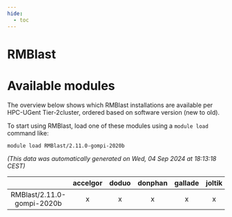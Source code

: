 ```yaml
---
hide:
  - toc
---
```


RMBlast
=======

# Available modules


The overview below shows which RMBlast installations are available per HPC-UGent Tier-2cluster, ordered based on software version (new to old).

To start using RMBlast, load one of these modules using a `module load` command like:

```shell
module load RMBlast/2.11.0-gompi-2020b
```

*(This data was automatically generated on Wed, 04 Sep 2024 at 18:13:18 CEST)*  

| |accelgor|doduo|donphan|gallade|joltik|shinx|skitty|
| :---: | :---: | :---: | :---: | :---: | :---: | :---: | :---: |
|RMBlast/2.11.0-gompi-2020b|x|x|x|x|x|-|x|
